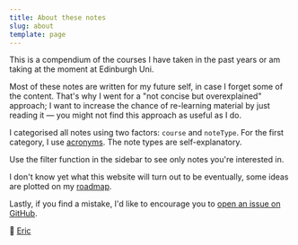 ```yaml
---
title: About these notes
slug: about
template: page
---
```


This is a compendium of the courses I have taken in the past years or am taking at the moment at Edinburgh Uni.

Most of these notes are written for my future self, in case I forget some of the content. That's why I went for a "not concise but overexplained" approach; I want to increase the chance of re-learning material by just reading it — you might not find this approach as useful as I do.

I categorised all notes using two factors: `course` and `noteType`. For the first category, I use [acronyms](course-overview). The note types are self-explanatory.

Use the filter function in the sidebar to see only notes you're interested in.

I don't know yet what this website will turn out to be eventually, some ideas are plotted on my [roadmap]().

Lastly, if you find a mistake, I'd like to encourage you to [open an issue on GitHub](dummy-link).

👋 [Eric](https://ericjanto.com)